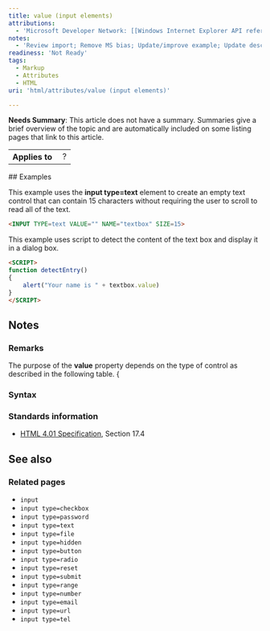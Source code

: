 ```yaml
---
title: value (input elements)
attributions:
  - 'Microsoft Developer Network: [[Windows Internet Explorer API reference](http://msdn.microsoft.com/en-us/library/ie/hh828809%28v=vs.85%29.aspx) Article]'
notes:
  - 'Review import; Remove MS bias; Update/improve example; Update descriptions; Fix lists & compatibility info'
readiness: 'Not Ready'
tags:
  - Markup
  - Attributes
  - HTML
uri: 'html/attributes/value (input elements)'

---
```

**Needs Summary**: This article does not have a summary. Summaries give a brief overview of the topic and are automatically included on some listing pages that link to this article.

<table class="wikitable">
<tr>
<th>
Applies to

</th>
<td>
 ?

</td>
</tr>
</table>
## Examples

This example uses the **input type=text** element to create an empty text control that can contain 15 characters without requiring the user to scroll to read all of the text.

``` html
<INPUT TYPE=text VALUE="" NAME="textbox" SIZE=15>
```

This example uses script to detect the content of the text box and display it in a dialog box.

``` html
<SCRIPT>
function detectEntry()
{
    alert("Your name is " + textbox.value)
}
</SCRIPT>
```

## Notes

### Remarks

The purpose of the **value** property depends on the type of control as described in the following table. {

### Syntax

### Standards information

-   [HTML 4.01 Specification](http://go.microsoft.com/fwlink/p/?linkid=25320), Section 17.4

## See also

### Related pages

-   `input`
-   `input type=checkbox`
-   `input type=password`
-   `input type=text`
-   `input type=file`
-   `input type=hidden`
-   `input type=button`
-   `input type=radio`
-   `input type=reset`
-   `input type=submit`
-   `input type=range`
-   `input type=number`
-   `input type=email`
-   `input type=url`
-   `input type=tel`
